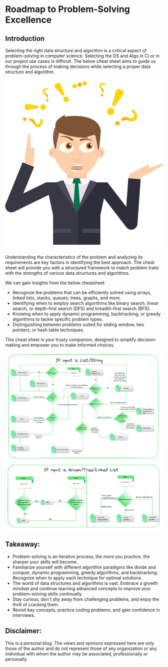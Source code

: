# Roadmap to Problem-Solving Excellence

## Introduction

Selecting the right data structure and algorithm is a critical aspect of problem-solving in computer science. Selecting the DS and Algo in CI or in our project use cases is difficult. The below cheat sheet aims to guide us through the process of making decisions while selecting a proper data structure and algorithm.

![confused](https://raw.githubusercontent.com/ajayececit/selecting_proper_ds_algo/main/images%20used/pngwing.com%20(9).png)

Understanding the characteristics of the problem and analyzing its requirements are key factors in identifying the best approach. The cheat sheet will provide you with a structured framework to match problem traits with the strengths of various data structures and algorithms.

We can gain insights from the below cheatsheet

-   Recognize the problems that can be efficiently solved using arrays, linked lists, stacks, queues, trees, graphs, and more.
-   Identifying when to employ search algorithms like binary search, linear search, or depth-first search (DFS) and breadth-first search (BFS).
-   Knowing when to apply dynamic programming, backtracking, or greedy algorithms to tackle specific problem types.
-   Distinguishing between problems suited for sliding window, two pointers, or hash table techniques.

This cheat sheet is your trusty companion, designed to simplify decision-making and empower you to make informed choices.

![Cheatsheet](https://raw.githubusercontent.com/ajayececit/selecting_proper_ds_algo/main/list_str_chart.png)

## Takeaway:
- Problem-solving is an iterative process; the more you practice, the sharper your skills will become.
- Familiarize yourself with different algorithm paradigms like divide and conquer, dynamic programming, greedy algorithms, and backtracking. Recognize when to apply each technique for optimal solutions.
- The world of data structures and algorithms is vast. Embrace a growth mindset and continue learning advanced concepts to improve your problem-solving skills continually.
- Stay curious, don't shy away from challenging problems, and enjoy the thrill of cracking them.
- Revisit key concepts, practice coding problems, and gain confidence in interviews.


## Disclaimer:
This is a personal blog. The views and opinions expressed here are only those of the author and do not represent those of any organization or any individual with whom the author may be associated, professionally or personally.
